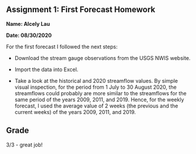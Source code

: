 ## Assignment 1: First Forecast Homework
**Name: Alcely Lau**

**Date: 08/30/2020**

For the first forecast I followed the next steps:

- Download the stream gauge observations from the USGS NWIS website.

- Import the data into Excel.

- Take a look at the historical and 2020 streamflow values. By simple visual inspection, for the period from 1 July to 30 August 2020, the streamflows could probably are more similar to the streamflows for the same period of the years 2009, 2011, and 2019. Hence, for the weekly forecast, I used the average value of 2 weeks (the previous and the current weeks) of the years 2009, 2011, and 2019.  

## Grade
3/3 - great job!
